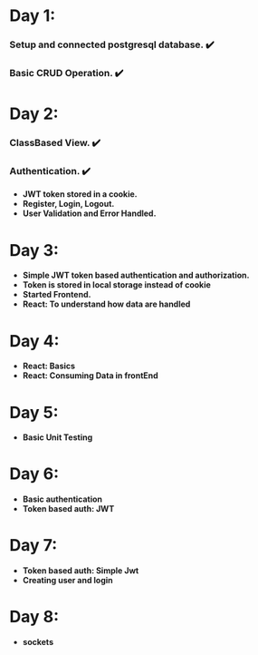 # Day 1:
### Setup and connected postgresql database. :heavy_check_mark:
### Basic CRUD Operation. :heavy_check_mark:
# Day 2:
### ClassBased View. :heavy_check_mark:
### Authentication. :heavy_check_mark:
- **JWT token stored in a cookie.**
- **Register, Login, Logout.**
- **User Validation and Error Handled.**
# Day 3:
- **Simple JWT token based authentication and authorization.**
- **Token is stored in local storage instead of cookie**
- **Started Frontend.**
- **React: To understand how data are handled**
# Day 4:
- **React: Basics**
- **React: Consuming Data in frontEnd**
# Day 5:
- **Basic Unit Testing**
# Day 6:
- **Basic authentication**
- **Token based auth: JWT**
# Day 7:
- **Token based auth: Simple Jwt**
- **Creating user and login**
# Day 8:
- **sockets**












